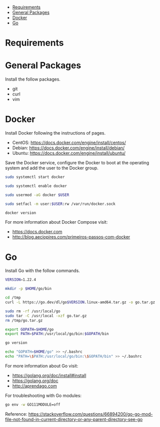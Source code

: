 <!-- TOC -->

- [Requirements](#requirements)
- [General Packages](#general-packages)
- [Docker](#docker)
- [Go](#go)

<!-- TOC -->

# Requirements

# General Packages

Install the follow packages.

* git
* curl
* vim

# Docker

Install Docker following the instructions of pages.

* CentOS: https://docs.docker.com/engine/install/centos/
* Debian: https://docs.docker.com/engine/install/debian/
* Ubuntu: https://docs.docker.com/engine/install/ubuntu/

Save the Docker service, configure the Docker to boot at the operating system and add the user to the Docker group.

```bash
sudo systemctl start docker

sudo systemctl enable docker

sudo usermod -aG docker $USER

sudo setfacl -m user:$USER:rw /var/run/docker.sock

docker version
```

For more information about Docker Compose visit:

* https://docs.docker.com
* http://blog.aeciopires.com/primeiros-passos-com-docker

# Go

Install Go with the follow commands.

```bash
VERSION=1.22.4

mkdir -p $HOME/go/bin

cd /tmp
curl -L https://go.dev/dl/go$VERSION.linux-amd64.tar.gz -o go.tar.gz

sudo rm -rf /usr/local/go 
sudo tar -C /usr/local -xzf go.tar.gz
rm /tmp/go.tar.gz

export GOPATH=$HOME/go
export PATH=$PATH:/usr/local/go/bin:$GOPATH/bin

go version

echo "GOPATH=$HOME/go" >> ~/.bashrc
echo "PATH=\$PATH:/usr/local/go/bin:\$GOPATH/bin" >> ~/.bashrc
```

For more information about Go visit:

* https://golang.org/doc/install#install
* https://golang.org/doc
* http://aprendago.com

For troubleshooting with Go modules:

```bash
go env -w GO111MODULE=off
```

Reference: https://stackoverflow.com/questions/66894200/go-go-mod-file-not-found-in-current-directory-or-any-parent-directory-see-go
